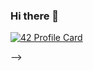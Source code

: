 ### Hi there 👋

[![42 Profile Card](https://1337-readme.vercel.app/api/profile?cursus=42cursus&dark=true&email=hide&login=obouadel)](https://github.com/mohouyizme/1337-readme)


-->
